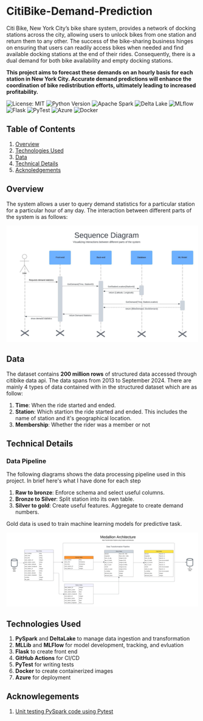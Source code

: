 # CitiBike-Demand-Prediction

Citi Bike, New York City’s bike share system, provides a network of docking stations across the city, allowing users to unlock bikes from one station and return them to any other. The success of the bike-sharing business hinges on ensuring that users can readily access bikes when needed and find available docking stations at the end of their rides. Consequently, there is a dual demand for both bike availability and empty docking stations. 

**This project aims to forecast these demands on an hourly basis for each station in New York City. Accurate demand predictions will enhance the coordination of bike redistribution efforts, ultimately leading to increased profitability.**

![License: MIT](https://img.shields.io/badge/License-MIT-blue.svg)
![Python Version](https://img.shields.io/badge/Python-3.8%2B-blue)
![Apache Spark](https://img.shields.io/badge/Apache%20Spark-Cluster%20Computing-orange)
![Delta Lake](https://img.shields.io/badge/Delta%20Lake-Data%20Lake-blue)
![MLflow](https://img.shields.io/badge/MLflow-Tracking%20Experiment-blue)
![Flask](https://img.shields.io/badge/Flask-Web%20Framework-lightgrey)
![PyTest](https://img.shields.io/badge/PyTest-Testing-green)
![Azure](https://img.shields.io/badge/Azure-Cloud_Service-blue)
![Docker](https://img.shields.io/badge/Docker-Containerization-blue)

## Table of Contents

1. [Overview](#overview)
1. [Technologies Used](#technologies-used)
1. [Data](#data)
1. [Technical Details](#technical-details)
1. [Acknoledgements](#acknowlegements)

## Overview

The system allows a user to query demand statistics for a particular station for a particular hour of any day. The interaction between different parts of the system is as follows:

![Sequence Diagram](Diagrams/Sequence_Diagram.jpeg)

## Data

The dataset contains **200 million rows** of structured data accessed through citibike data api. The data spans from 2013 to September 2024. There are mainly 4 types of data contained with in the structured dataset which are as follow:
1. **Time**: When the ride started and ended.
1. **Station**: Which startion the ride started and ended. This includes the name of station and it's geographical location.
1. **Membership**: Whether the rider was a member or not

## Technical Details

### Data Pipeline

The following diagrams shows the data processing pipeline used in this project. In brief here's what I have done for each step
1. **Raw to bronze**: Enforce schema and select useful columns.
1. **Bronze to Silver**: Split station into its own table. 
1. **Silver to gold**: Create useful features. Aggregate to create demand numbers.

Gold data is used to train machine learning models for predictive task.

![Medallion Data Architecture](Diagrams/Medallion_Architecture.jpeg)

## Technologies Used
1. **PySpark** and **DeltaLake** to manage data ingestion and transformation
1. **MLLib** and **MLFlow** for model development, tracking, and evluation
1. **Flask** to create front end
1. **GitHub Actions** for CI/CD
1. **PyTest** for writing tests
1. **Docker** to create containerized images
1. **Azure** for deployment

## Acknowlegements
1. [Unit testing PySpark code using Pytest](https://engineeringfordatascience.com/posts/pyspark_unit_testing_with_pytest/)